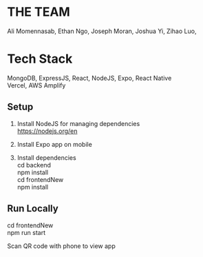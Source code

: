 # THE TEAM
Ali Momennasab, 
Ethan Ngo, 
Joseph Moran, 
Joshua Yi, 
Zihao Luo, 

# Tech Stack
MongoDB, ExpressJS, React, NodeJS, Expo, React Native  
Vercel, AWS Amplify  

## Setup
1. Install NodeJS for managing dependencies  
https://nodejs.org/en

2. Install Expo app on mobile

3. Install dependencies  
cd backend  
npm install  
cd frontendNew  
npm install  

## Run Locally
cd frontendNew  
npm run start  

Scan QR code with phone to view app  
